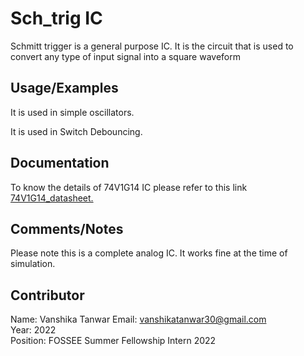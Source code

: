 # Sch_trig IC

Schmitt trigger is a general purpose IC. It is the circuit that is used to convert any type of input signal into a square waveform

## Usage/Examples

It is used in simple oscillators.

It is used in Switch Debouncing.

## Documentation

To know the details of 74V1G14 IC please refer to this link [74V1G14_datasheet.](https://www.st.com/resource/en/datasheet/74v1g14.pdf)

## Comments/Notes

Please note this is a complete analog IC. It works fine at the time of simulation.

## Contributor

Name: Vanshika Tanwar 
Email: vanshikatanwar30@gmail.com  
Year: 2022  
Position: FOSSEE Summer Fellowship Intern 2022
